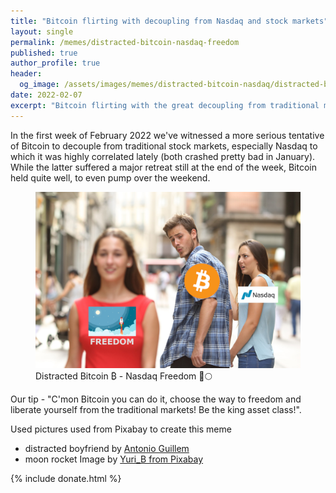 ```yaml
---
title: "Bitcoin flirting with decoupling from Nasdaq and stock markets"
layout: single
permalink: /memes/distracted-bitcoin-nasdaq-freedom
published: true
author_profile: true
header:
  og_image: /assets/images/memes/distracted-bitcoin-nasdaq/distracted-bitcoin-nasdaq
date: 2022-02-07
excerpt: "Bitcoin flirting with the great decoupling from traditional markets in the first trading week of February 2022."
---
```


In the first week of February 2022 we've witnessed a more serious tentative of Bitcoin to decouple from traditional stock markets,
especially Nasdaq to which it was highly correlated lately (both crashed pretty bad in January).
While the latter suffered a major retreat still at the end of the week, Bitcoin held quite well, to even pump over the weekend.

<figure class="image">
  <a href="/assets/images/memes/distracted-bitcoin-nasdaq/btc-nasdaq-freedom-distraction-1500x1000.png">
    <img src="/assets/images/memes/distracted-bitcoin-nasdaq/btc-nasdaq-freedom-distraction-1500x1000.png" alt="Bitcoin Nasdaq Freedom Distracted">
  </a>
  <figcaption>Distracted Bitcoin ₿ - Nasdaq Freedom 🚀🌕</figcaption>
</figure> 

Our tip - "C'mon Bitcoin you can do it, choose the way to freedom and liberate yourself from the traditional markets!
Be the king asset class!".

Used pictures used from Pixabay to create this meme
- distracted boyfriend by [Antonio Guillem](https://www.wired.com/story/distracted-boyfriend-meme-photographer-interview/)
- moon rocket Image by [Yuri_B from Pixabay](https://pixabay.com/users/yuri_b-2216431/?utm_source=link-attribution&utm_medium=referral&utm_campaign=image&utm_content=3262811)


 {% include donate.html %}  